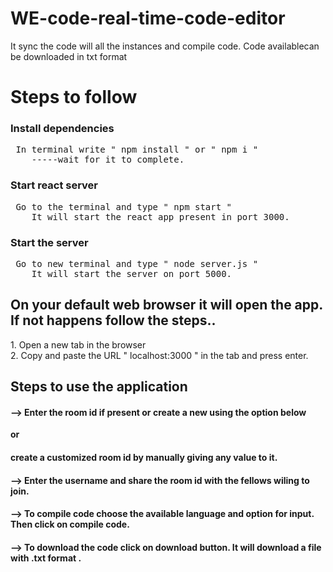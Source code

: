 # WE-code-real-time-code-editor
It sync the code will all the instances and compile code. Code availablecan be downloaded in txt format

<h1>Steps to follow</h1>
  <h3> Install dependencies </h3>
    <pre> In terminal write " npm install " or " npm i "
    -----wait for it to complete. </pre>
  <h3> Start react server</h3>
    <pre> Go to the terminal and type " npm start " 
    It will start the react app present in port 3000. </pre>
  <h3> Start the server </h3>
    <pre> Go to new terminal and type " node server.js "
    It will start the server on port 5000. </pre>
    
  <h2> On your default web browser it will open the app. If not happens follow the steps.. </h2>
    1. Open a new tab in the browser <br>
    2. Copy and paste the URL " localhost:3000 " in the tab and press enter.
    
    
  <h2> Steps to use the application </h2>
    <h4> -->  Enter the room id if present or create a new using the option below <br> </h4> 
            <b> or </b> 
         <br> <h4> create a customized room id by manually giving any value to it. </h4> 
    <h4> -->  Enter the username and share the room id with the fellows wiling to join. </h4>
    <h4> -->  To compile code choose the available language and option for input. Then click on compile code. </h4>
    <h4> -->  To download the code click on download button. It will download a file with <b> .txt format </b> . </h4>
     
